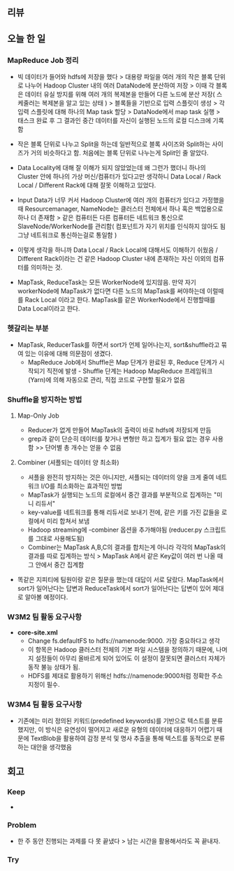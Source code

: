 ## 리뷰
  
## 오늘 한 일

### MapReduce Job 정리
- 빅 데이터가 들어와 hdfs에 저장을 했다 > 대용량 파일을 여러 개의 작은 블록 단위로 나누어 Hadoop Cluster 내의 여러 DataNode에 분산하여 저장 > 이때 각 블록은 데이터 유실 방지를 위해 여러 개의 복제본을 만들어 다른 노드에 분산 저장( 스케줄러는 복제본을 알고 있는 상태 ) > 블록들을 기반으로 입력 스플릿이 생성 > 각 입력 스플릿에 대해 하나의 Map task 할당 > DataNode에서 map task 실행 > 태스크 완료 후 그 결과인 중간 데이터를 자신이 실행된 노드의 로컬 디스크에 기록함
- 작은 블록 단위로 나누고 Split을 하는데 일반적으로 블록 사이즈와 Split하는 사이즈가 거의 비슷하다고 함. 처음에는 블록 단위로 나누는게 Split인 줄 알았다.

- Data Locality에 대해 잘 이해가 되지 않았었는데 왜 그런가 했더니 하나의 Cluster 안에 하나의 가상 머신/컴퓨터가 있다고만 생각하니 Data Local / Rack Local / Different Rack에 대해 잘못 이해하고 있었다.
- Input Data가 너무 커서 Hadoop Cluster에 여러 개의 컴퓨터가 있다고 가정했을때 Resourcemanager, NameNode는 클러스터 전체에서 하나 혹은 백업용으로 하나 더 존재함 > 같은 컴퓨터든 다른 컴퓨터든 네트워크 통신으로 SlaveNode/WorkerNode를 관리함( 컴포넌트가 자기 위치를 인식하지 않아도 됨 그냥 네트워크로 통신하는걸로 통일함 )
- 이렇게 생각을 하니까 Data Local / Rack Local에 대해서도 이해하기 쉬웠음 / Different Rack이라는 건 같은 Hadoop Cluster 내에 존재하는 자신 이외의 컴퓨터를 의미하는 것.
- MapTask, ReduceTask는 모든 WorkerNode에 있지않음. 만약 자기 workerNode에 MapTask가 없다면 다른 노드의 MapTask를 써야하는데 이럴때를 Rack Local 이라고 한다. MapTask를 같은 WorkerNode에서 진행할때를 Data Local이라고 한다.

### 헷갈리는 부분
- MapTask, ReducerTask를 하면서 sort가 언제 일어나는지, sort&shuffle라고 묶여 있는 이유에 대해 의문점이 생겼다.
  - MapReduce Job에서 Shuffle은 Map 단계가 완료된 후, Reduce 단계가 시작되기 직전에 발생 - Shuffle 단계는 Hadoop MapReduce 프레임워크(Yarn)에 의해 자동으로 관리, 직접 코드로 구현할 필요가 없음
 
### Shuffle을 방지하는 방법
1. Map-Only Job
   - Reducer가 없게 만들어 MapTask의 출력이 바로 hdfs에 저장되게 만듬
   - grep과 같이 단순히 데이터를 찾거나 변형만 하고 집계가 필요 없는 경우 사용함 >> 단어별 총 개수는 얻을 수 없음
  
2. Combiner (셔플되는 데이터 양 최소화)
   - 셔플을 완전히 방지하는 것은 아니지만, 셔플되는 데이터의 양을 크게 줄여 네트워크 I/O를 최소화하는 효과적인 방법
   - MapTask가 실행되는 노드의 로컬에서 중간 결과를 부분적으로 집계하는 "미니 리듀서"
   - key-value를 네트워크를 통해 리듀서로 보내기 전에, 같은 키를 가진 값들을 로컬에서 미리 합쳐서 보냄
   - Hadoop streaming에 -combiner 옵션을 추가해야됨 (reducer.py 스크립트를 그대로 사용해도됨)
   - Combiner는 MapTask A,B,C의 결과를 합치는게 아니라 각각의 MapTask의 결과를 따로 집계하는 방식 > MapTask A에서 같은 Key값이 여러 번 나올 때 그 안에서 중간 집계함


- 똑같은 지피티에 팀원이랑 같은 질문을 했는데 대답이 서로 달랐다. MapTask에서 sort가 일어난다는 답변과 ReduceTask에서 sort가 일어난다는 답변이 있어 제대로 알아볼 예정이다.

### W3M2 팀 활동 요구사항
- **core-site.xml**
  - Change fs.defaultFS to hdfs://namenode:9000. 가장 중요하다고 생각
  - 이 항목은 Hadoop 클러스터 전체의 기본 파일 시스템을 정의하기 때문에, 나머지 설정들이 아무리 올바르게 되어 있어도 이 설정이 잘못되면 클러스터 자체가 동작 불능 상태가 됨.
  - HDFS를 제대로 활용하기 위해선 hdfs://namenode:9000처럼 정확한 주소 지정이 필수.

### W3M4 팀 활동 요구사항
- 기존에는 미리 정의된 키워드(predefined keywords)를 기반으로 텍스트를 분류했지만, 이 방식은 유연성이 떨어지고 새로운 유형의 데이터에 대응하기 어렵기 때문에 TextBlob을 활용하여 감정 분석 및 명사 추출을 통해 텍스트를 동적으로 분류하는 대안을 생각했음



## 회고
  
### Keep
- 

### Problem
- 한 주 동안 진행되는 과제를 다 못 끝냈다 > 남는 시간을 활용해서라도 꼭 끝내자.

### Try


